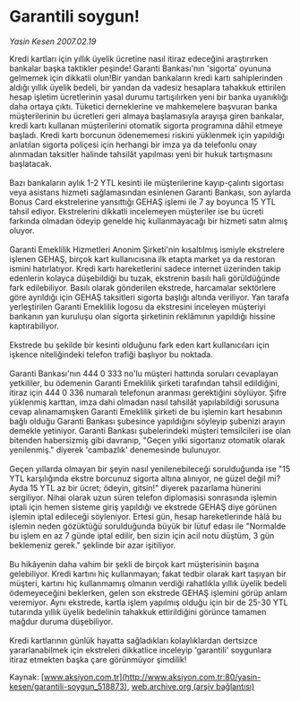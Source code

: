 # Garantili soygun!

*Yasin Kesen 2007.02.19*

<div class="pNewsDetailMainContent ctx_content" itemprop="articleBody">
 Kredi kartları için yıllık üyelik ücretine nasıl itiraz edeceğini araştırırken bankalar başka taktikler peşinde! Garanti Bankası'nın 'sigorta' oyununa gelmemek için dikkatli olun!Bir yandan bankaların kredi kartı sahiplerinden aldığı yıllık üyelik bedeli, bir yandan da vadesiz hesaplara tahakkuk ettirilen hesap işletim ücretlerinin yasal durumu tartışılırken yeni bir banka uyanıklığı daha ortaya çıktı. Tüketici derneklerine ve mahkemelere başvuran banka müşterilerinin bu ücretleri geri almaya başlamasıyla arayışa giren bankalar, kredi kartı kullanan müşterilerini otomatik sigorta programına dâhil etmeye başladı. Kredi kartı borcunun ödenememesi riskini yüklenmek için yapıldığı anlatılan sigorta poliçesi için herhangi bir imza ya da telefonlu onay alınmadan taksitler halinde tahsilât yapılması yeni bir hukuk tartışmasını başlatacak.
 <br/>
 <br/>
 Bazı bankaların aylık 1-2 YTL kesinti ile müşterilerine kayıp-çalıntı sigortası veya asistans hizmeti sağlamasından esinlenen Garanti Bankası, son aylarda Bonus Card ekstrelerine yansıttığı GEHAŞ işlemi ile 7 ay boyunca 15 YTL tahsil ediyor. Ekstrelerini dikkatli incelemeyen müşteriler ise bu ücreti farkında olmadan ödeyip genelde hiç kullanmayacağı bir hizmeti satın almış oluyor.
 <br/>
 <br/>
 Garanti Emeklilik Hizmetleri Anonim Şirketi'nin kısaltılmış ismiyle ekstrelere işlenen GEHAŞ, birçok kart kullanıcısına ilk etapta market ya da restoran ismini hatırlatıyor. Kredi kartı hareketlerini sadece internet üzerinden takip edenlerin kolayca düşebildiği bu tuzak, ekstrenin basılı hali görüldüğünde fark edilebiliyor. Basılı olarak gönderilen ekstrede, harcamalar sektörlere göre ayrıldığı için GEHAŞ taksitleri sigorta başlığı altında veriliyor. Yan tarafa yerleştirilen Garanti Emeklilik logosu da ekstresini inceleyen müşteriyi bankanın yan kuruluşu olan sigorta şirketinin reklâmının yapıldığı hissine kaptırabiliyor.
 <br/>
 <br/>
 Ekstrede bu şekilde bir kesinti olduğunu fark eden kart kullanıcıları için işkence niteliğindeki telefon trafiği başlıyor bu noktada.
 <br/>
 <br/>
 Garanti Bankası'nın 444 0 333 no'lu müşteri hattında soruları cevaplayan yetkililer, bu ödemenin Garanti Emeklilik şirketi tarafından tahsil edildiğini, itiraz için 444 0 336 numaralı telefonun aranması gerektiğini söylüyor. Şifre yüklenmiş karttan, imza dahi olmadan nasıl tahsilât yapılabildiği sorusuna cevap alınamamışken Garanti Emeklilik şirketi de bu işlemin kart hesabının bağlı olduğu Garanti Bankası şubesince yapıldığını söyleyip şubenizi arayın demekle yetiniyor. Garanti Bankası şubelerindeki müşteri temsilcileri ise olan bitenden habersizmiş gibi davranıp, "Geçen yılki sigortanız otomatik olarak yenilenmiş." diyerek 'cambazlık' denemesinde bulunuyor.
 <br/>
 <br/>
 Geçen yıllarda olmayan bir şeyin nasıl yenilenebileceği sorulduğunda ise "15 YTL karşılığında ekstre borcunuz sigorta altına alınıyor, ne güzel değil mi? Ayda 15 YTL az bir ücret; ödeyin, gitsin!" diyerek pazarlama hünerini sergiliyor. Nihai olarak uzun süren telefon diplomasisi sonrasında işlemin iptali için hemen sisteme giriş yapıldığı ve ekstrede GEHAŞ diye görünen işlemin iptal edileceği söyleniyor. Ertesi gün, hesap hareketlerinde hâlâ bu işlemin neden gözüktüğü sorulduğunda büyük bir lütuf edası ile "Normalde bu işlem en az 7 günde iptal edilir, ben sizin için acil notu düştüm, 3 gün beklemeniz gerek." şeklinde bir azar işitiliyor.
 <br/>
 <br/>
 Bu hikâyenin daha vahim bir şekli de birçok kart müşterisinin başına gelebiliyor. Kredi kartını hiç kullanmayan; fakat tedbir olarak kart taşıyan bir müşteri, kartını hiç kullanmamış olmanın verdiği rahatlıkla yıllık üyelik bedeli ödemeyeceğini beklerken, gelen son ekstrede GEHAŞ işlemini görüp anlam veremiyor. Aynı ekstrede, kartla işlem yapılmış olduğu için bir de 25-30 YTL tutarında yıllık üyelik bedelinin tahakkuk ettirildiğini görünce tamamen mağdur duruma düşebiliyor.
 <br/>
 <br/>
 Kredi kartlarının günlük hayatta sağladıkları kolaylıklardan dertsizce yararlanabilmek için ekstreleri dikkatlice inceleyip 'garantili' soygunlara itiraz etmekten başka çare görünmüyor şimdilik!
 <br/>
</div>


Kaynak: [www.aksiyon.com.tr](http://www.aksiyon.com.tr:80/yasin-kesen/garantili-soygun_518873), [web.archive.org (arşiv bağlantısı)](http://web.archive.org/web/20151204225136/http://www.aksiyon.com.tr:80/yasin-kesen/garantili-soygun_518873)
